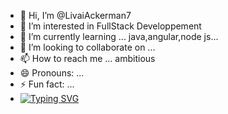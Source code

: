 - 👋 Hi, I’m @LivaiAckerman7
- 👀 I’m interested in FullStack Developpement
- 🌱 I’m currently learning ... java,angular,node js...
- 💞️ I’m looking to collaborate on ...
- 📫 How to reach me ... ambitious
- 😄 Pronouns: ...
- ⚡ Fun fact: ...
- [![Typing SVG](https://readme-typing-svg.demolab.com/?lines=First+line+of+text;Second+line+of+text)](https://git.io/typing-svg)

<!---
LivaiAckerman7/LivaiAckerman7 is a ✨ special ✨ repository because its `README.md` (this file) appears on your GitHub profile.
You can click the Preview link to take a look at your changes.
--->
